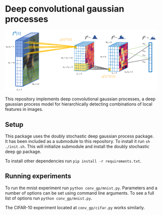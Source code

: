 # Deep convolutional gaussian processes

![Deep convolutional gaussian process](conv-gp.png)

This repository implements deep convolutional gaussian processes, a deep gaussian process model for hierarchically detecting combinations of local features in images.


## Setup

This package uses the doubly stochastic deep gaussian process package. It has been included as a submodule to this repository. To install it run `sh ./init.sh`. This will initialize submodule and install the doubly stochastic deep gp package.

To install other dependencies run `pip install -r requirements.txt`.


## Running experiments

To run the mnist experiment run `python conv_gp/mnist.py`. Parameters and a number of options can be set using command line arguments. To see a full list of options run `python conv_gp/mnist.py`.

The CIFAR-10 experiment located at `conv_gp/cifar.py` works similarly.




